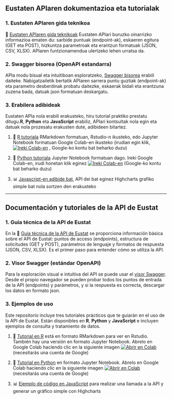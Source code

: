 
## Eustaten APIaren dokumentazioa eta tutorialak     

###  **1. Eustaten APIaren gida teknikoa**
📘 [Eustaten APIaren gida teknikoak](doc/API_doc_eu.md) Eustaten APIari buruzko oinarrizko informazioa ematen du: sarbide puntuak (endpoint-ak), eskaeren egitura (GET eta POST), hizkuntza parametroak eta erantzun formatuak (JSON, CSV, XLSX). APIaren funtzionamendua ulertzeko lehen urratsa da.

### 2. Swagger bisorea (OpenAPI estandarra)

APIa modu bisual eta intuitiboan esploratzeko, [Swagger bisorea](https://uxue-sudupe.github.io/API-Eustat/swagger/eu/) erabili daiteke. Nabigatzailetik bertatik 
APIaren sarrera puntu guztiak (endpoint-ak) eta parametro desberdinak probatu daitezke, eskaerak bidali eta erantzuna zuzena bada, datuak json formatuan deskargatu.

### 3. Erabilera adibideak
Eustaten APIa nola erabili erakusteko, hiru tutorial praktiko prestatu ditugu.**R**, **Python** eta **JavaScript** erabiliz, APIari kontsultak nola egin eta datuak nola prozesatu erakusten dute, adibideen bitartez.

1. 📘 [R tutoriala](/code_examples/eu/tutorial_R_eu.Rmd) RMarkdown formatuan, Rstudio-n ikusteko, edo Jupyter Notebook formatuan Google Colab-en ikusteko (irudian egin klik, [![Ireki Colab-en](https://colab.research.google.com/assets/colab-badge.svg)](https://colab.research.google.com/github/uxue-sudupe/API-Eustat/blob/main/code_examples/eu/tutorial_R_eu.ipynb) , Google-ko kontu bat beharko duzu)
   
2. 📙 [Python tutoriala](/code_examples/eu/tutorial_Python_eu.ipynb)  Jupyter Notebook formatuan dago. Ireki Google Colab-en, irudi honetan klik eginez [![Ireki Colab-en](https://colab.research.google.com/assets/colab-badge.svg)](https://colab.research.google.com/github/uxue-sudupe/API-Eustat/blob/main/code_examples/eu/tutorial_Python_eu.ipynb) (Google-ko kontu bat beharko duzu)
   
3. 📊 [Javascript-en adibide bat](https://uxue-sudupe.github.io/API-Eustat/code_examples/eu/tutorial_highcharts_eu.html), API dei bat eginez Highcharts grafiko simple bat nola sortzen den erakusteko

  ---
  
## Documentación y tutoriales de la API de Eustat  

###  **1. Guía técnica de la API de Eustat**

En la 📘 [Guía técnica de la API de Eustat](doc/API_doc_es.md) se proporciona información básica sobre el API de Eustat: puntos de acceso (endpoints), estructura de solicitudes (GET y POST), parámetros de lenguaje y formatos de respuesta (JSON, CSV, XLSX). Es el primer paso para entender cómo se utiliza la API.

### 2. Visor Swagger (estándar OpenAPI)

Para la exploración visual e intuitiva del API se puede usar el [visor Swagger](https://uxue-sudupe.github.io/API-Eustat/swagger/es/). Desde el propio navegador se pueden probar todos 
los puntos de entrada de la API (endpoints) y parámetros, y si la respuesta es correcta, descargar los datos en formato json.

### 3. Ejemplos de uso

Este repositorio incluye tres tutoriales prácticos que te guiarán en el uso de la API de Eustat. Están disponibles en **R**, **Python** y **JavaScript** e incluyen ejemplos de consulta y tratamiento de datos.

1. 📘 [Tutorial en R](/code_examples/es/tutorial_R_es.Rmd) está en formato RMarkdown para ver en Rstudio. También hay una versión en formato Jupyter Notebook. Abrelo en Google Colab haciendo clic en la siguiente imagen [![Abrir en Colab](https://colab.research.google.com/assets/colab-badge.svg)](https://colab.research.google.com/github/uxue-sudupe/API-Eustat/blob/main/code_examples/es/tutorial_R_es.ipynb) (necesitarás una cuenta de Google)
   
2. 📙 [Tutorial en Python](/code_examples/es/tutorial_Python_es.ipynb) en formato Jupyter Notebook. Abrelo en Google Colab haciendo clic en la siguiente imagen [![Abrir en Colab](https://colab.research.google.com/assets/colab-badge.svg)](https://colab.research.google.com/github/uxue-sudupe/API-Eustat/blob/main/code_examples/es/tutorial_Python_es.ipynb) (necesitarás una cuenta de Google)
   
3. 📊 [Ejemplo de código en JavaScript](https://uxue-sudupe.github.io/API-Eustat/code_examples/es/tutorial_highcharts_es.html) para realizar una llamada a la API y generar un gráfico simple con Highcharts

